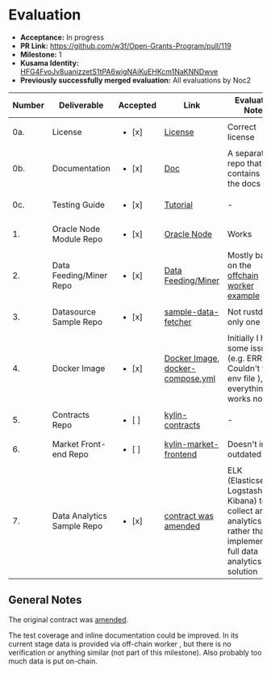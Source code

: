 # Evaluation

* **Acceptance:** In progress
* **PR Link:** https://github.com/w3f/Open-Grants-Program/pull/119
* **Milestone:** 1
* **Kusama Identity:** [HFG4FvoJv8uanizzetS1tPA6wigNAiKuEHKcm1NaKNNDwve](https://polkascan.io/pre/kusama/account/HFG4FvoJv8uanizzetS1tPA6wigNAiKuEHKcm1NaKNNDwve)
* **Previously successfully merged evaluation:** All evaluations by Noc2

| Number | Deliverable | Accepted | Link | Evaluation Notes |
| ------------- | ------------- | ------------- | ------------- |------------- |
| 0a. | License | <ul><li>[x] </li></ul> | [License](https://github.com/Kylin-Network/kylin-node/blob/main/LICENSE) |  Correct license  |
| 0b. | Documentation | <ul><li>[x] </li></ul> | [Doc](https://github.com/Kylin-Network/documents) | A separate repo that contains all the docs  |
| 0c. | Testing Guide | <ul><li>[x] </li></ul> | [Tutorial](https://github.com/Kylin-Network/documents/blob/main/Kylin-Network-Demo-Tutorial.md) | - |
| 1. | Oracle Node Module Repo | <ul><li>[x] </li></ul> | [Oracle Node](https://github.com/Kylin-Network/kylin-node)| Works |
| 2. | Data Feeding/Miner Repo | <ul><li>[x] </li></ul> | [Data Feeding/Miner](https://github.com/Kylin-Network/kylin-ocw-module)  | Mostly based on the [offchain worker example](https://github.com/paritytech/substrate/blob/master/frame/example-offchain-worker/src/lib.rs) |
| 3. | Datasource Sample Repo | <ul><li>[x] </li></ul> | [sample-data-fetcher](https://github.com/Kylin-Network/sample-data-fetcher) | Not rustdocs, only one test |
| 4. | Docker Image | <ul><li>[x] </li></ul> | [Docker Image](https://drive.google.com/file/d/1sdTbaEhWZdToZ3ASeoNerOeZwfNy4KPN/view?usp=sharing), [docker-compose.yml](https://github.com/Kylin-Network/kylin-node/blob/main/scripts/docker-compose.yml) | Initially I had some issues (e.g. ERROR: Couldn't find env file ), but everything works now.  |
| 5. | Contracts Repo | <ul><li>[ ] </li></ul> | [kylin-contracts](https://github.com/Kylin-Network/kylin-contracts) | - |
| 6. | Market Front-end Repo | <ul><li>[ ] </li></ul> | [kylin-market-frontend](https://github.com/Kylin-Network/kylin-market-frontend) | Doesn't install, outdated |
| 7. | Data Analytics Sample Repo | <ul><li>[x] </li></ul> | [contract was amended](https://github.com/w3f/Open-Grants-Program/commit/1aebbf9680aab2fdf2476e689debd974a1d884b3) | ELK (Elasticsearch, Logstash, and Kibana) to collect and analytics data rather than implement a full data analytics solution |


## General Notes

The original contract was [amended](https://github.com/w3f/Open-Grants-Program/commit/1aebbf9680aab2fdf2476e689debd974a1d884b3). 

The test coverage and inline documentation could be improved. In its current stage data is provided via off-chain worker , but there is no verification or anything similar (not part of this milestone). Also probably too much data is put on-chain. 
